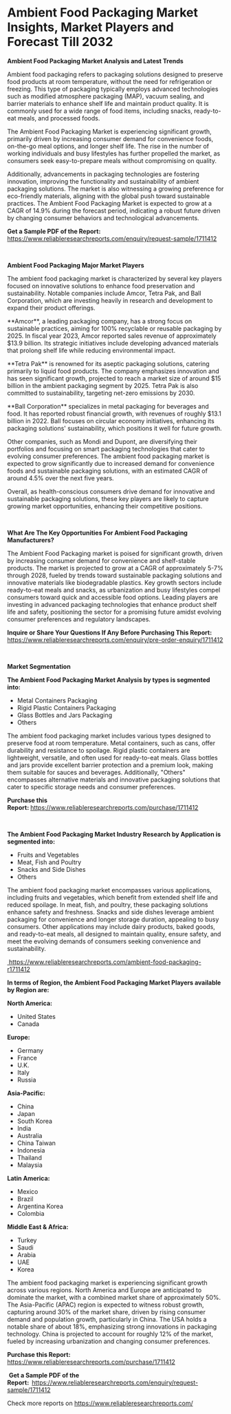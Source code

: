 <p><h1>Ambient Food Packaging Market Insights, Market Players and Forecast Till 2032</h1></p><p><strong>Ambient Food Packaging Market Analysis and Latest Trends</strong></p>
<p><p>Ambient food packaging refers to packaging solutions designed to preserve food products at room temperature, without the need for refrigeration or freezing. This type of packaging typically employs advanced technologies such as modified atmosphere packaging (MAP), vacuum sealing, and barrier materials to enhance shelf life and maintain product quality. It is commonly used for a wide range of food items, including snacks, ready-to-eat meals, and processed foods.</p><p>The Ambient Food Packaging Market is experiencing significant growth, primarily driven by increasing consumer demand for convenience foods, on-the-go meal options, and longer shelf life. The rise in the number of working individuals and busy lifestyles has further propelled the market, as consumers seek easy-to-prepare meals without compromising on quality. </p><p>Additionally, advancements in packaging technologies are fostering innovation, improving the functionality and sustainability of ambient packaging solutions. The market is also witnessing a growing preference for eco-friendly materials, aligning with the global push toward sustainable practices. The Ambient Food Packaging Market is expected to grow at a CAGR of 14.9% during the forecast period, indicating a robust future driven by changing consumer behaviors and technological advancements.</p></p>
<p><strong>Get a Sample PDF of the Report:&nbsp;</strong> <a href="https://www.reliableresearchreports.com/enquiry/request-sample/1711412?utm_campaign=2030&utm_medium=2&utm_source=Github&utm_content=ia&utm_term=31032025&utm_id=ambient-food-packaging">https://www.reliableresearchreports.com/enquiry/request-sample/1711412</a></p>
<p>&nbsp;</p>
<p><strong>Ambient Food Packaging Major Market Players</strong></p>
<p><p>The ambient food packaging market is characterized by several key players focused on innovative solutions to enhance food preservation and sustainability. Notable companies include Amcor, Tetra Pak, and Ball Corporation, which are investing heavily in research and development to expand their product offerings.</p><p>**Amcor**, a leading packaging company, has a strong focus on sustainable practices, aiming for 100% recyclable or reusable packaging by 2025. In fiscal year 2023, Amcor reported sales revenue of approximately $13.9 billion. Its strategic initiatives include developing advanced materials that prolong shelf life while reducing environmental impact.</p><p>**Tetra Pak** is renowned for its aseptic packaging solutions, catering primarily to liquid food products. The company emphasizes innovation and has seen significant growth, projected to reach a market size of around $15 billion in the ambient packaging segment by 2025. Tetra Pak is also committed to sustainability, targeting net-zero emissions by 2030. </p><p>**Ball Corporation** specializes in metal packaging for beverages and food. It has reported robust financial growth, with revenues of roughly $13.1 billion in 2022. Ball focuses on circular economy initiatives, enhancing its packaging solutions' sustainability, which positions it well for future growth.</p><p>Other companies, such as Mondi and Dupont, are diversifying their portfolios and focusing on smart packaging technologies that cater to evolving consumer preferences. The ambient food packaging market is expected to grow significantly due to increased demand for convenience foods and sustainable packaging solutions, with an estimated CAGR of around 4.5% over the next five years.</p><p>Overall, as health-conscious consumers drive demand for innovative and sustainable packaging solutions, these key players are likely to capture growing market opportunities, enhancing their competitive positions.</p></p>
<p>&nbsp;</p>
<p><strong>What Are The Key Opportunities For Ambient Food Packaging Manufacturers?</strong></p>
<p><p>The Ambient Food Packaging market is poised for significant growth, driven by increasing consumer demand for convenience and shelf-stable products. The market is projected to grow at a CAGR of approximately 5-7% through 2028, fueled by trends toward sustainable packaging solutions and innovative materials like biodegradable plastics. Key growth sectors include ready-to-eat meals and snacks, as urbanization and busy lifestyles compel consumers toward quick and accessible food options. Leading players are investing in advanced packaging technologies that enhance product shelf life and safety, positioning the sector for a promising future amidst evolving consumer preferences and regulatory landscapes.</p></p>
<p><strong>Inquire or Share Your Questions If Any Before Purchasing This Report:</strong> <a href="https://www.reliableresearchreports.com/enquiry/pre-order-enquiry/1711412?utm_campaign=2030&utm_medium=2&utm_source=Github&utm_content=ia&utm_term=31032025&utm_id=ambient-food-packaging">https://www.reliableresearchreports.com/enquiry/pre-order-enquiry/1711412</a></p>
<p>&nbsp;</p>
<p><strong>Market Segmentation</strong></p>
<p><strong>The Ambient Food Packaging Market Analysis by types is segmented into:</strong></p>
<p><ul><li>Metal Containers Packaging</li><li>Rigid Plastic Containers Packaging</li><li>Glass Bottles and Jars Packaging</li><li>Others</li></ul></p>
<p><p>The ambient food packaging market includes various types designed to preserve food at room temperature. Metal containers, such as cans, offer durability and resistance to spoilage. Rigid plastic containers are lightweight, versatile, and often used for ready-to-eat meals. Glass bottles and jars provide excellent barrier protection and a premium look, making them suitable for sauces and beverages. Additionally, "Others" encompasses alternative materials and innovative packaging solutions that cater to specific storage needs and consumer preferences.</p></p>
<p><strong>Purchase this Report:&nbsp;</strong><a href="https://www.reliableresearchreports.com/purchase/1711412?utm_campaign=2030&utm_medium=2&utm_source=Github&utm_content=ia&utm_term=31032025&utm_id=ambient-food-packaging">https://www.reliableresearchreports.com/purchase/1711412</a></p>
<p>&nbsp;</p>
<p><strong>The Ambient Food Packaging Market Industry Research by Application is segmented into:</strong></p>
<p><ul><li>Fruits and Vegetables</li><li>Meat, Fish and Poultry</li><li>Snacks and Side Dishes</li><li>Others</li></ul></p>
<p><p>The ambient food packaging market encompasses various applications, including fruits and vegetables, which benefit from extended shelf life and reduced spoilage. In meat, fish, and poultry, these packaging solutions enhance safety and freshness. Snacks and side dishes leverage ambient packaging for convenience and longer storage duration, appealing to busy consumers. Other applications may include dairy products, baked goods, and ready-to-eat meals, all designed to maintain quality, ensure safety, and meet the evolving demands of consumers seeking convenience and sustainability.</p></p>
<p><a href="https://www.reliableresearchreports.com/ambient-food-packaging-r1711412?utm_campaign=2030&utm_medium=2&utm_source=Github&utm_content=ia&utm_term=31032025&utm_id=ambient-food-packaging">&nbsp;https://www.reliableresearchreports.com/ambient-food-packaging-r1711412</a></p>
<p><strong>In terms of Region, the Ambient Food Packaging Market Players available by Region are:</strong></p>
<p>
    <p> <strong> North America: </strong>
        <ul>
            <li>United States</li>
            <li>Canada</li>
        </ul>
        </p> 
    <p> <strong> Europe: </strong>
        <ul>
            <li>Germany</li>
            <li>France</li>
            <li>U.K.</li>
            <li>Italy</li>
            <li>Russia</li>
        </ul>
        </p> 
    <p> <strong> Asia-Pacific: </strong>
        <ul>
            <li>China</li>
            <li>Japan</li>
            <li>South Korea</li>
            <li>India</li>
            <li>Australia</li>
            <li>China Taiwan</li>
            <li>Indonesia</li>
            <li>Thailand</li>
            <li>Malaysia</li>
        </ul>
        </p> 
    <p> <strong> Latin America: </strong>
        <ul>
            <li>Mexico</li>
            <li>Brazil</li>
            <li>Argentina Korea</li>
            <li>Colombia</li>
        </ul>
        </p> 
    <p> <strong> Middle East & Africa: </strong>
        <ul>
            <li>Turkey</li>
            <li>Saudi</li>
            <li>Arabia</li>
            <li>UAE</li>
            <li>Korea</li>
        </ul>
    </p>
    </p>
<p><p>The ambient food packaging market is experiencing significant growth across various regions. North America and Europe are anticipated to dominate the market, with a combined market share of approximately 50%. The Asia-Pacific (APAC) region is expected to witness robust growth, capturing around 30% of the market share, driven by rising consumer demand and population growth, particularly in China. The USA holds a notable share of about 18%, emphasizing strong innovations in packaging technology. China is projected to account for roughly 12% of the market, fueled by increasing urbanization and changing consumer preferences.</p></p>
<p><strong>Purchase this Report: </strong><a href="https://www.reliableresearchreports.com/purchase/1711412?utm_campaign=2030&utm_medium=2&utm_source=Github&utm_content=ia&utm_term=31032025&utm_id=ambient-food-packaging">https://www.reliableresearchreports.com/purchase/1711412</a></p>
<p>&nbsp;<strong>Get a Sample PDF of the Report:&nbsp;&nbsp;</strong><a href="https://www.reliableresearchreports.com/enquiry/request-sample/1711412?utm_campaign=2030&utm_medium=2&utm_source=Github&utm_content=ia&utm_term=31032025&utm_id=ambient-food-packaging">https://www.reliableresearchreports.com/enquiry/request-sample/1711412</a></p>
<p><strong></strong></p>
<p>Check more reports on <a href="https://www.reliableresearchreports.com/?utm_campaign=2030&utm_medium=2&utm_source=Github&utm_content=ia&utm_term=31032025&utm_id=ambient-food-packaging">https://www.reliableresearchreports.com/</a></p>